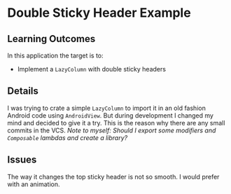 # Double Sticky Header Example

## Learning Outcomes
In this application the target is to:
- Implement a `LazyColumn` with double sticky headers

## Details
I was trying to crate a simple `LazyColumn` to import it in an old fashion Android code using `AndroidView`.
But during development I changed my mind and decided to give it a try. This is the reason why there are any small commits in the VCS.
*Note to myself: Should I export some modifiers and `Composable` lambdas and create a library?*

## Issues
The way it changes the top sticky header is not so smooth. I would prefer with an animation.
